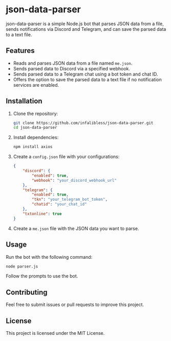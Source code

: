 # json-data-parser

json-data-parser is a simple Node.js bot that parses JSON data from a file, sends notifications via Discord and Telegram, and can save the parsed data to a text file.

## Features

- Reads and parses JSON data from a file named `me.json`.
- Sends parsed data to Discord via a specified webhook.
- Sends parsed data to a Telegram chat using a bot token and chat ID.
- Offers the option to save the parsed data to a text file if no notification services are enabled.

## Installation

1. Clone the repository:
   ```bash
   git clone https://github.com/infalibless/json-data-parser.git
   cd json-data-parser
   ```

2. Install dependencies:
   ```bash
   npm install axios
   ```

3. Create a `config.json` file with your configurations:
   ```json
   {
       "discord": {
           "enabled": true,
           "webhook": "your_discord_webhook_url"
       },
       "telegram": {
           "enabled": true,
           "tkn": "your_telegram_bot_token",
           "chatid": "your_chat_id"
       },
       "txtonline": true
   }
   ```

4. Create a `me.json` file with the JSON data you want to parse.

## Usage

Run the bot with the following command:
```bash
node parser.js
```

Follow the prompts to use the bot.

## Contributing

Feel free to submit issues or pull requests to improve this project.

## License

This project is licensed under the MIT License.
